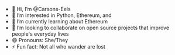 - 👋 Hi, I’m @Carsons-Eels
- 👀 I’m interested in Python, Ethereum, and 
- 🌱 I’m currently learning about Ethereum
- 💞️ I’m looking to collaborate on open source projects that improve people's everyday lives
- 😄 Pronouns: She/They
- ⚡ Fun fact: Not all who wander are lost
